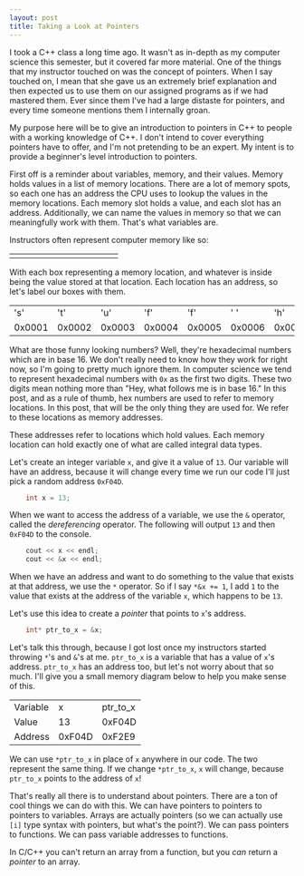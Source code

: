 ```yaml
---
layout: post
title: Taking a Look at Pointers
---
```


<link rel="stylesheet" href="{{ "/assets/styles/pointers.css" | prepend: site.baseurl }}">

I took a C++ class a long time ago. It wasn't as in-depth as my computer science this semester, but it covered far more material. One of the things that my instructor touched on was the concept of pointers. When I say touched on, I mean that she gave us an extremely brief explanation and then expected us to use them on our assigned programs as if we had mastered them. Ever since them I've had a large distaste for pointers, and every time someone mentions them I internally groan.

My purpose here will be to give an introduction to pointers in C++ to people with a working knowledge of C++. I don't intend to cover everything pointers have to offer, and I'm not pretending to be an expert. My intent is to provide a beginner's level introduction to pointers.

First off is a reminder about variables, memory, and their values. Memory holds values in a list of memory locations. There are a lot of memory spots, so each one has an address the CPU uses to lookup the values in the memory locations. Each memory slot holds a value, and each slot has an address. Additionally, we can name the values in memory so that we can meaningfully work with them. That's what variables are.

Instructors often represent computer memory like so:

<div class="mem_array">
    <table>
        <tr>
            <td></td>
            <td></td>
            <td></td>
            <td></td>
            <td></td>
            <td></td>
            <td></td>
            <td></td>
            <td></td>
            <td></td>
            <td></td>
            <td></td>
        </tr>
    </table>
</div>

With each box representing a memory location, and whatever is inside being the value stored at that location. Each location has an address, so let's label our boxes with them.

<div class="mem_array">
    <table>
        <tr>
            <td>'s'</td>
            <td>'t'</td>
            <td>'u'</td>
            <td>'f'</td>
            <td>'f'</td>
            <td>' '</td>
            <td>'h'</td>
            <td>'e'</td>
            <td>'r'</td>
            <td>'e'</td>
            <td>' '</td>
            <td>' '</td>
        </tr>
        <tr>
            <td>0x0001</td>
            <td>0x0002</td>
            <td>0x0003</td>
            <td>0x0004</td>
            <td>0x0005</td>
            <td>0x0006</td>
            <td>0x0007</td>
            <td>0x0008</td>
            <td>0x0009</td>
            <td>0x000A</td>
            <td>0x000B</td>
            <td>0x000C</td>
        </tr>
    </table>
</div>

What are those funny looking numbers? Well, they're hexadecimal numbers which are in base 16. We don't really need to know how they work for right now, so I'm going to pretty much ignore them. In computer science we tend to represent hexadecimal numbers with `0x` as the first two digits. These two digits mean nothing more than "Hey, what follows me is in base 16." In this post, and as a rule of thumb, hex numbers are used to refer to memory locations. In this post, that will be the only thing they are used for. We refer to these locations as memory addresses.

These addresses refer to locations which hold values. Each memory location can hold exactly one of what are called integral data types.

Let's create an integer variable `x`, and give it a value of `13`. Our variable will have an address, because it will change every time we run our code I'll just pick a random address `0xF04D`.

``` cpp
    int x = 13;
```

When we want to access the address of a variable, we use the `&` operator, called the *dereferencing* operator. The following will output `13` and then `0xF04D` to the console.

``` cpp
    cout << x << endl;
    cout << &x << endl;
```

When we have an address and want to do something to the value that exists at that address, we use the `*` operator. So if I say `*&x += 1`, I add `1` to the value that exists at the address of the variable `x`, which happens to be `13`.

Let's use this idea to create a *pointer* that points to `x`'s address.

``` cpp
    int* ptr_to_x = &x;
```

Let's talk this through, because I got lost once my instructors started throwing `*`'s and `&`'s at me. `ptr_to_x` is a variable that has a value of `x`'s address. `ptr_to_x` has an address too, but let's not worry about that so much. I'll give you a small memory diagram below to help you make sense of this.

<div class="mem_array">
    <table>
        <tr>
            <td class="bold">Variable</td>
            <td>x</td>
            <td>ptr_to_x</td>
        </tr>
        <tr>
            <td class="bold">Value</td>
            <td>13</td>
            <td>0xF04D</td>
        </tr>
        <tr>
            <td class="bold">Address</td>
            <td>0xF04D</td>
            <td>0xF2E9</td>
        </tr>
    </table>
</div>

We can use `*ptr_to_x` in place of `x` anywhere in our code. The two represent the same thing. If we change `*ptr_to_x`, `x` will change, because `ptr_to_x` points to the address of `x`!

That's really all there is to understand about pointers. There are a ton of cool things we can do with this. We can have pointers to pointers to pointers to variables. Arrays are actually pointers (so we can actually use `[i]` type syntax with pointers, but what's the point?). We can pass pointers to functions. We can pass variable addresses to functions.

In C/C++ you can't return an array from a function, but you *can* return a *pointer* to an array.
